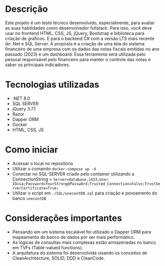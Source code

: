 # Descrição
Este projeto é um teste técnico desenvolvido, especialmente, para avaliar as suas 
habilidades como desenvolvedor fullstack. Para isso, você deve usar no frontend HTML, 
CSS, JS, jQuery, Bootstrap e biblioteca para criação de gráficos. E para o backend C# com a 
versão LTS mais recente do .Net e SQL Server. 
A proposta é a criação de uma tela do sistema financeiro de uma empresa com os 
dados das notas fiscais emitidas no ano passado (2023) e um dashboard. Essa ferramenta 
será utilizada pelo pessoal responsável pelo financeiro para manter o controle das notas e 
saber os principais indicadores.

# Tecnologias utilizadas
- .NET 8.0
- SQL SERVER
- jQuery 3.7.1
- Razor
- Dapper ORM
- Docker
- HTML, CSS, JS

# Como iniciar
- Acessar o local no repositório
- Utilizar o comando `docker-compose up -d`
- Conectar no SQL-SERVER criado pelo container utilizando a ConnectionString = `Server=database,1433;User ID=sa;Password=YourStrong@Passw0rd;Trusted_Connection=False;TrustServerCertificate=True;`
- Utilizar o script em `./SQL/unecontDB.sql` para criação e povoamento do banco `unecontDB`

# Considerações importantes
- Pensando em um sistema escalável foi utilizado o Dapper ORM para mapeamento do banco de dados por ser mais performático.
- As lógicas de consultas mais complexas estão armazenadas no banco em TVFs (Table-valued functions).
- A arquitetura do sistema foi desenvolvida visando os conceitos de CleanArchitecture, SOLID, DDD e CleanCode.
